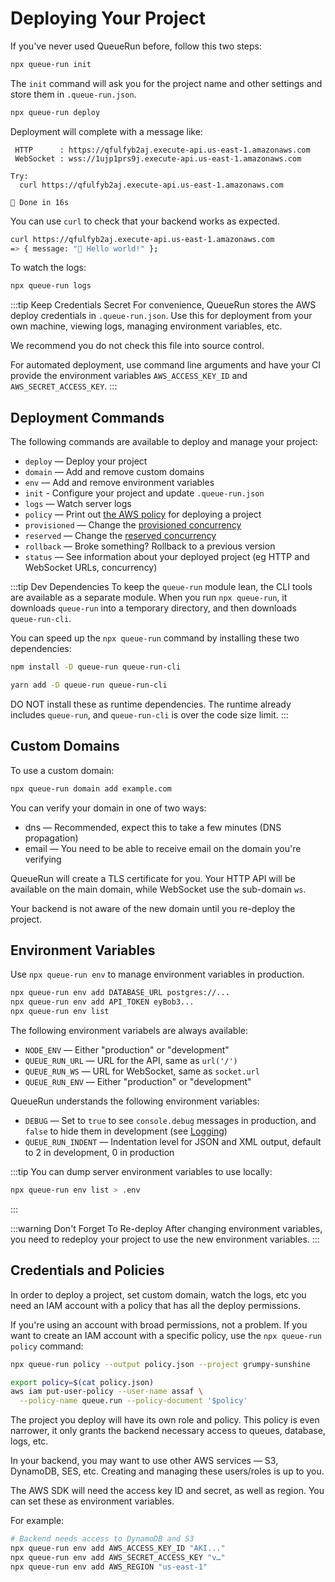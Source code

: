 
# Deploying Your Project

If you've never used QueueRun before, follow this two steps:

```bash
npx queue-run init
```

The `init` command will ask you for the project name and other settings and store them in `.queue-run.json`.

```bash
npx queue-run deploy
```

Deployment will complete with a message like:

```
 HTTP      : https://qfulfyb2aj.execute-api.us-east-1.amazonaws.com
 WebSocket : wss://1ujp1prs9j.execute-api.us-east-1.amazonaws.com

Try:
  curl https://qfulfyb2aj.execute-api.us-east-1.amazonaws.com

🐇 Done in 16s
```

You can use `curl` to check that your backend works as expected.

```bash
curl https://qfulfyb2aj.execute-api.us-east-1.amazonaws.com
=> { message: "👋 Hello world!" };
```

To watch the logs:

```bash
npx queue-run logs
```

:::tip Keep Credentials Secret
For convenience, QueueRun stores the AWS deploy credentials in `.queue-run.json`.  Use this for deployment from your own machine, viewing logs, managing environment variables, etc.

We recommend you do not check this file into source control.

For automated deployment, use command line arguments and have your CI provide the environment variables `AWS_ACCESS_KEY_ID` and `AWS_SECRET_ACCESS_KEY`.
:::


## Deployment Commands

The following commands are available to deploy and manage your project:

* `deploy` — Deploy your project
* `domain` — Add and remove custom domains
* `env` — Add and remove environment variables
* `init` - Configure your project and update `.queue-run.json`
* `logs` — Watch server logs
* `policy` — Print out [the AWS policy](#credentials-and-policies) for deploying a project 
* `provisioned` — Change the [provisioned concurrency](optimizing.md#provisioned-concurrency)
* `reserved` — Change the [reserved concurrency](optimizing.md#reserved-concurrency)
* `rollback` — Broke something? Rollback to a previous version
* `status` — See information about your deployed project (eg HTTP and WebSocket URLs, concurrency)

:::tip Dev Dependencies
To keep the `queue-run` module lean, the CLI tools are available as a separate module. When you run `npx queue-run`, it downloads `queue-run` into a temporary directory, and then downloads `queue-run-cli`.

You can speed up the `npx queue-run` command by installing these two dependencies:

```bash title=npm
npm install -D queue-run queue-run-cli
```

```bash title=yarn
yarn add -D queue-run queue-run-cli
```

DO NOT install these as runtime dependencies. The runtime already includes `queue-run`, and `queue-run-cli` is over the code size limit.
:::


## Custom Domains

To use a custom domain:

```bash
npx queue-run domain add example.com
```

You can verify your domain in one of two ways:

- dns — Recommended, expect this to take a few minutes (DNS propagation)
- email — You need to be able to receive email on the domain you're verifying

QueueRun will create a TLS certificate for you. Your HTTP API will be available on the main domain, while WebSocket use the sub-domain `ws`.

Your backend is not aware of the new domain until you re-deploy the project.


## Environment Variables

Use `npx queue-run env` to manage environment variables in production.

```bash
npx queue-run env add DATABASE_URL postgres://...
npx queue-run env add API_TOKEN eyBob3...
npx queue-run env list
```

The following environment variabels are always available:

* `NODE_ENV` — Either "production" or "development"
* `QUEUE_RUN_URL` — URL for the API, same as `url('/')`
* `QUEUE_RUN_WS` — URL for WebSocket, same as `socket.url`
* `QUEUE_RUN_ENV` — Either "production" or "development"

QueueRun understands the following environment variables:

* `DEBUG` — Set to `true` to see `console.debug` messages in production, and `false` to hide them in development (see [Logging](logging.md))
* `QUEUE_RUN_INDENT` — Indentation level for JSON and XML output, default to 2 in development, 0 in production

:::tip
You can dump server environment variables to use locally:

```bash
npx queue-run env list > .env
```
:::

:::warning Don't Forget To Re-deploy
After changing environment variables, you need to redeploy your project to use the new environment variables.
:::


## Credentials and Policies

In order to deploy a project, set custom domain, watch the logs, etc you need an IAM account with a policy that has all the deploy permissions.

If you're using an account with broad permissions, not a problem. If you want to create an IAM account with a specific policy, use the `npx queue-run policy` command:

```bash
npx queue-run policy --output policy.json --project grumpy-sunshine

export policy=$(cat policy.json)
aws iam put-user-policy --user-name assaf \
  --policy-name queue.run --policy-document '$policy' 
```

The project you deploy will have its own role and policy. This policy is even narrower, it only grants the backend necessary access to queues, database, logs, etc.

In your backend, you may want to use other AWS services — S3, DynamoDB, SES, etc. Creating and managing these users/roles is up to you.

The AWS SDK will need the access key ID and secret, as well as region. You can set these as environment variables.

For example:

```bash
# Backend needs access to DynamoDB and S3
npx queue-run env add AWS_ACCESS_KEY_ID "AKI..."
npx queue-run env add AWS_SECRET_ACCESS_KEY "v…"
npx queue-run env add AWS_REGION "us-east-1"
```

